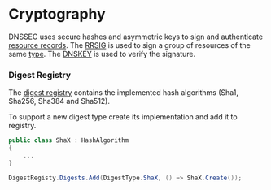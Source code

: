 ﻿# Cryptography

DNSSEC uses secure hashes and asymmetric keys to sign and authenticate 
[resource records](xref:Makaretu.Dns.ResourceRecord).  The 
[RRSIG](xref:Makaretu.Dns.RRSIGRecord) is used to sign a group of resources of
the same [type](xref:Makaretu.Dns.DnsType).  The 
[DNSKEY](xref:Makaretu.Dns.DNSKEYRecord) is used to verify the signature.

### Digest Registry

The [digest registry](xref:Makaretu.Dns.DigestRegistry) contains the implemented hash 
algorithms (Sha1, Sha256, Sha384 and Sha512).

To support a new digest type create its implementation and add it to registry.

```csharp
public class ShaX : HashAlgorithm
{
	...
}

DigestRegisty.Digests.Add(DigestType.ShaX, () => ShaX.Create());

```
